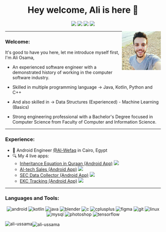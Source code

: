 
<h1 align="center">Hey welcome, Ali is here 👋</h1>
<p align="center">
    <a href="https://www.facebook.com/ali.ussama"><img src="https://img.shields.io/badge/facebook-%230177B5?style=flat&logo=facebook&logoColor=white"/></a>
    <a href="https://www.linkedin.com/in/aliussama"><img src="https://img.shields.io/badge/linkedin-%230177B5?style=flat&logo=linkedin&logoColor=white"/></a>
    <a href="https://codeforces.com/profile/aliosama"><img src="https://img.shields.io/badge/codeforces-%23ED1C24?style=flat&logo=codeforces&logoColor=white"/></a>
    <a href="https://a2oj.com/profile?Username=ali+osama"><img src="https://img.shields.io/badge/Problem%20Solving-%23FFBB00?style=flat&logo=google%20keep&logoColor=white"/></a>
  </p>
  
  <img src="https://github.com/Ali-Ussama/Ali-Ussama/blob/master/profile.jpg" align="right" width="25%"/>


---

### Welcome:

It's good to have you here, let me introduce myself first, I'm Ali Osama,

- An experienced software engineer with a demonstrated history of working in the computer software industry.

- Skilled in multiple programming language -> Java, Kotlin, Python and C++

- And also skilled in -> Data Structures (Experienced) - Machine Learning (Basics)

- Strong engineering professional with a Bachelor's Degree focused in Computer Science from
Faculty of Computer and Information Science.


---


### Experience:

- 🔭 Android Engineer [@Al-Wefaq](https://www.alwefaq.com/en/) in Cairo, Egypt
- 🔍 My 4 live apps: 
  - [Inheritance Equation in Quraan (Android App)](https://play.google.com/store/apps/details?id=com.company.mawarees)  <a href="https://play.google.com/store/apps/details?id=com.company.mawarees"><img src="https://img.shields.io/badge/-%2300EACE?style=flat&logo=google%20play&logoColor=white"/></a>
  - [Al-tech Sales (Android App)](https://play.google.com/store/apps/details?id=com.ekc.sales)  <a href="https://play.google.com/store/apps/details?id=com.ekc.sales"><img src="https://img.shields.io/badge/-%2300EACE?style=flat&logo=google%20play&logoColor=white"/></a>
  - [SEC Data Collector (Android App)](https://play.google.com/store/apps/details?id=com.ekc.ekccollector)  <a href="https://play.google.com/store/apps/details?id=com.ekc.ekccollector"><img src="https://img.shields.io/badge/-%2300EACE?style=flat&logo=google%20play&logoColor=white"/></a>
  - [EKC Tracking (Android App)](https://play.google.com/store/apps/details?id=com.ekc.ekctracking)  <a href="https://play.google.com/store/apps/details?id=com.ekc.ekctracking"><img src="https://img.shields.io/badge/-%2300EACE?style=flat&logo=google%20play&logoColor=white"/></a>


---

### Languages and Tools:

<p align="center"><img src="https://devicons.github.io/devicon/devicon.git/icons/android/android-original-wordmark.svg" alt="android" width="40" height="40" title ="Android"/> <img src="https://www.vectorlogo.zone/logos/kotlinlang/kotlinlang-icon.svg" alt="kotlin" width="40" height="40" title ="Kotlin"/> <img src="https://devicons.github.io/devicon/devicon.git/icons/java/java-original-wordmark.svg" alt="java" width="40" height="40" title ="Java"/> <img src="https://download.blender.org/branding/community/blender_community_badge_white.svg" alt="blender" width="40" height="40" title ="Blender"/> <img src="https://devicons.github.io/devicon/devicon.git/icons/c/c-original.svg" alt="c" width="40" height="40" title ="C Language"/> <img src="https://devicons.github.io/devicon/devicon.git/icons/cplusplus/cplusplus-original.svg" alt="cplusplus" width="40" height="40" title ="C++ Language"/> <img src="https://www.vectorlogo.zone/logos/figma/figma-icon.svg" alt="figma" width="40" height="40" title ="Figma"/> <img src="https://www.vectorlogo.zone/logos/git-scm/git-scm-icon.svg" alt="git" width="40" height="40" title ="Git lab"/> <img src="https://devicons.github.io/devicon/devicon.git/icons/linux/linux-original.svg" alt="linux" width="40" height="40" title ="Linux"/> <img src="https://devicons.github.io/devicon/devicon.git/icons/mysql/mysql-original-wordmark.svg" alt="mysql" width="40" height="40"  title ="MySQL"/> <img src="https://devicons.github.io/devicon/devicon.git/icons/photoshop/photoshop-plain.svg" alt="photoshop" width="40" height="40"  title ="Photoshop"/> <img src="https://www.vectorlogo.zone/logos/tensorflow/tensorflow-icon.svg" alt="tensorflow" width="40" height="40" title ="Tenserflow"/></p><img align="left" src="https://github-readme-stats.vercel.app/api/top-langs/?username=ali-ussama&layout=compact&hide=html" alt="ali-ussama" />

<img align="center" src="https://github-readme-stats.vercel.app/api?username=ali-ussama&show_icons=true" alt="ali-ussama" />
